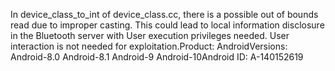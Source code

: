 In device_class_to_int of device_class.cc, there is a possible out of bounds read due to improper casting. This could lead to local information disclosure in the Bluetooth server with User execution privileges needed. User interaction is not needed for exploitation.Product: AndroidVersions: Android-8.0 Android-8.1 Android-9 Android-10Android ID: A-140152619